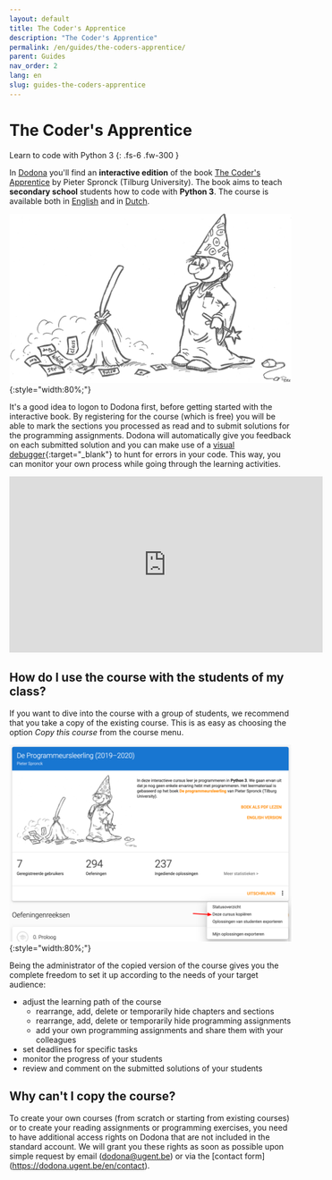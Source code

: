 ```yaml
---
layout: default
title: The Coder's Apprentice
description: "The Coder's Apprentice"
permalink: /en/guides/the-coders-apprentice/
parent: Guides
nav_order: 2
lang: en
slug: guides-the-coders-apprentice
---
```


# The Coder's Apprentice

Learn to code with Python 3
{: .fs-6 .fw-300 }

In [Dodona](https://dodona-edu.github.io/nl/guides/getting-started/) you'll find an **interactive edition** of the book [The Coder's Apprentice](http://www.spronck.net/pythonbook/dutchindex.xhtml) by Pieter Spronck (Tilburg University). The book aims to teach **secondary school** students how to code with **Python 3**. The course is available both in [English](https://dodona.ugent.be/nl/courses/293/) and in [Dutch](https://dodona.ugent.be/nl/courses/293/).

![The Coder's Apprentice](codersapprentice.png){:style="width:80%;"}

It's a good idea to logon to Dodona first, before getting started with the interactive book. By registering for the course (which is free) you will be able to mark the sections you processed as read and to submit solutions for the programming assignments. Dodona will automatically give you feedback on each submitted solution and you can make use of a [visual debugger](http://www.pythontutor.com/){:target="_blank"} to hunt for errors in your code. This way, you can monitor your own process while going through the learning activities.

<iframe width="560" height="315" src="https://www.youtube.com/embed/eAp-ftrZQDE" frameborder="0" allow="accelerometer; autoplay; encrypted-media; gyroscope; picture-in-picture" allowfullscreen></iframe>

## How do I use the course with the students of my class?

If you want to dive into the course with a group of students, we recommend that you take a copy of the existing course. This is as easy as choosing the option *Copy this course* from the course menu.

![Copy a course in Dodona](course-copy-nl.png){:style="width:80%;"}

Being the administrator of the copied version of the course gives you the complete freedom to set it up according to the needs of your target audience:

- adjust the learning path of the course
  - rearrange, add, delete or temporarily hide chapters and sections
  - rearrange, add, delete or temporarily hide programming assignments
  - add your own programming assignments and share them with your colleagues
- set deadlines for specific tasks
- monitor the progress of your students
- review and comment on the submitted solutions of your students

## Why can't I copy the course?

To create your own courses (from scratch or starting from existing courses) or to create your reading assignments or programming exercises, you need to have additional access rights on Dodona that are not included in the standard account. We will grant you these rights as soon as possible upon simple request by email (dodona@ugent.be) or via the [contact form] (https://dodona.ugent.be/en/contact).
